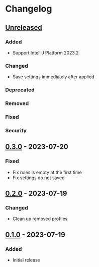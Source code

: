 # Changelog

## [Unreleased]

### Added
- Support IntelliJ Platform 2023.2

### Changed
- Save settings immediately after applied

### Deprecated

### Removed

### Fixed

### Security

## [0.3.0] - 2023-07-20

### Fixed
- Fix rules is empty at the first time
- Fix settings do not saved

## [0.2.0] - 2023-07-19

### Changed
- Clean up removed profiles

## [0.1.0] - 2023-07-19

### Added
- Initial release

[Unreleased]: https://github.com/Omico/intellij-settings-hero/compare/v0.3.0...HEAD
[0.3.0]: https://github.com/Omico/intellij-settings-hero/compare/v0.2.0...v0.3.0
[0.2.0]: https://github.com/Omico/intellij-settings-hero/compare/v0.1.0...v0.2.0
[0.1.0]: https://github.com/Omico/intellij-settings-hero/commits/v0.1.0
